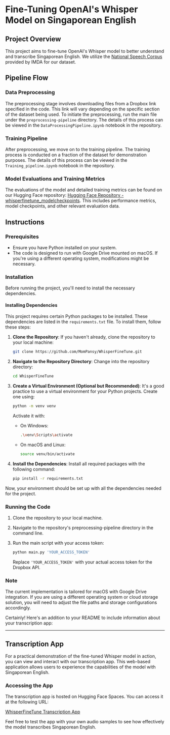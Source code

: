 # Fine-Tuning OpenAI's Whisper Model on Singaporean English

## Project Overview
This project aims to fine-tune OpenAI's Whisper model to better understand and transcribe Singaporean English. We utilize the [National Speech Corpus](https://www.imda.gov.sg/how-we-can-help/national-speech-corpus) provided by IMDA for our dataset.

## Pipeline Flow

### Data Preprocessing
The preprocessing stage involves downloading files from a Dropbox link specified in the code. This link will vary depending on the specific section of the dataset being used. To initiate the preprocessing, run the main file under the `preprocessing-pipeline` directory. The details of this process can be viewed in the `DataProcessingPipeline.ipynb` notebook in the repository. 

### Training Pipeline
After preprocessing, we move on to the training pipeline. The training process is conducted on a fraction of the dataset for demonstration purposes. The details of this process can be viewed in the `Training_pipeline.ipynb` notebook in the repository. 

### Model Evaluations and Training Metrics
The evaluations of the model and detailed training metrics can be found on our Hugging Face repository: [Hugging Face Repository - whisperfinetune_modelcheckpoints](https://huggingface.co/Mompansy/whisperfinetune_modelcheckpoints). This includes performance metrics, model checkpoints, and other relevant evaluation data.

## Instructions

### Prerequisites
- Ensure you have Python installed on your system.
- The code is designed to run with Google Drive mounted on macOS. If you're using a different operating system, modifications might be necessary.

### Installation

Before running the project, you'll need to install the necessary dependencies.

#### Installing Dependencies
This project requires certain Python packages to be installed. These dependencies are listed in the `requirements.txt` file. To install them, follow these steps:

1. **Clone the Repository**:
   If you haven't already, clone the repository to your local machine:

   ```bash
   git clone https://github.com/MomPansy/WhisperFineTune.git
   ```

2. **Navigate to the Repository Directory**:
   Change into the repository directory:

   ```bash
   cd WhisperFineTune
   ```

3. **Create a Virtual Environment (Optional but Recommended)**:
   It's a good practice to use a virtual environment for your Python projects. Create one using:

   ```bash
   python -m venv venv
   ```

   Activate it with:

   - On Windows:
     ```bash
     .\venv\Scripts\activate
     ```
   - On macOS and Linux:
     ```bash
     source venv/bin/activate
     ```

4. **Install the Dependencies**:
   Install all required packages with the following command:

   ```bash
   pip install -r requirements.txt
   ```

Now, your environment should be set up with all the dependencies needed for the project.

### Running the Code
1. Clone the repository to your local machine.
2. Navigate to the repository's preprocessing-pipeline directory in the command line.
3. Run the main script with your access token:

   ```bash
   python main.py 'YOUR_ACCESS_TOKEN'
   ```

   Replace `'YOUR_ACCESS_TOKEN'` with your actual access token for the Dropbox API.

### Note
The current implementation is tailored for macOS with Google Drive integration. If you are using a different operating system or cloud storage solution, you will need to adjust the file paths and storage configurations accordingly.

Certainly! Here's an addition to your README to include information about your transcription app:

---

## Transcription App

For a practical demonstration of the fine-tuned Whisper model in action, you can view and interact with our transcription app. This web-based application allows users to experience the capabilities of the model with Singaporean English.

### Accessing the App
The transcription app is hosted on Hugging Face Spaces. You can access it at the following URL:

[WhisperFineTune Transcription App](https://huggingface.co/spaces/Mompansy/WhisperFineTune)

Feel free to test the app with your own audio samples to see how effectively the model transcribes Singaporean English.


